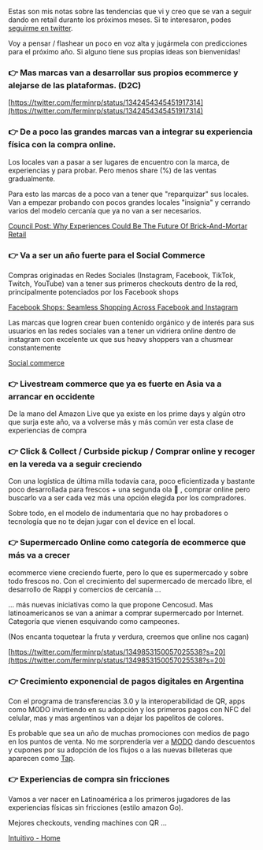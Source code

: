 Estas son mis notas sobre las tendencias que vi y creo que se van a seguir dando en retail durante los próximos meses. Si te interesaron, podes [seguirme en twitter](http://twitter.com/ferminrp).

Voy a pensar / flashear un poco en voz alta y jugármela con predicciones para el próximo año. Si alguno tiene sus propias ideas son bienvenidas!

### 👉 Mas marcas van a desarrollar sus propios ecommerce y alejarse de las plataformas. (D2C)

[](https://twitter.com/ferminrp/status/1342454345451917314)[https://twitter.com/ferminrp/status/1342454345451917314](https://twitter.com/ferminrp/status/1342454345451917314)

### 👉 De a poco las grandes marcas van a integrar su experiencia física con la compra online.

Los locales van a pasar a ser lugares de encuentro con la marca, de experiencias y para probar. Pero menos share (%) de las ventas gradualmente.

Para esto las marcas de a poco van a tener que "reparquizar" sus locales. Van a empezar probando con pocos grandes locales "insignia" y cerrando varios del modelo cercanía que ya no van a ser necesarios.

[Council Post: Why Experiences Could Be The Future Of Brick-And-Mortar Retail](https://www.forbes.com/sites/forbesbusinessdevelopmentcouncil/2020/07/16/why-experiences-could-be-the-future-of-brick-and-mortar-retail/?sh=7de374814bae)

### 👉 Va a ser un año fuerte para el Social Commerce

Compras originadas en Redes Sociales (Instagram, Facebook, TikTok, Twitch, YouTube) van a tener sus primeros checkouts dentro de la red, principalmente potenciados por los Facebook shops

[Facebook Shops: Seamless Shopping Across Facebook and Instagram](https://www.facebook.com/business/shops)

Las marcas que logren crear buen contenido orgánico y de interés para sus usuarios en las redes sociales van a tener un vidriera online dentro de instagram con excelente ux que sus heavy shoppers van a chusmear constantemente

[Social commerce](https://en.wikipedia.org/wiki/Social_commerce)

### 👉 Livestream commerce que ya es fuerte en Asia va a arrancar en occidente

De la mano del Amazon Live que ya existe en los prime days y algún otro que surja este año, va a volverse más y más común ver esta clase de experiencias de compra

[](https://www.bloomberg.com/news/features/2020-09-14/what-is-livestream-shopping-it-s-the-future-of-u-s-e-commerce)

### 👉 Click & Collect / Curbside pickup / Comprar online y recoger en la vereda va a seguir creciendo

Con una logística de última milla todavía cara, poco eficientizada y bastante poco desarrollada para frescos + una segunda ola 🦠 , comprar online pero buscarlo va a ser cada vez más una opción elegida por los compradores.

Sobre todo, en el modelo de indumentaria que no hay probadores o tecnología que no te dejan jugar con el device en el local.

### 👉 Supermercado Online como categoría de ecommerce que más va a crecer

ecommerce viene creciendo fuerte, pero lo que es supermercado y sobre todo frescos no. Con el crecimiento del supermercado de mercado libre, el desarrollo de Rappi y comercios de cercanía ...

... más nuevas iniciativas como la que propone Cencosud. Mas latinoamericanos se van a animar a comprar supermercado por Internet. Categoría que vienen esquivando como campeones.

(Nos encanta toquetear la fruta y verdura, creemos que online nos cagan)

[](https://twitter.com/ferminrp/status/1349853150057025538?s=20)[https://twitter.com/ferminrp/status/1349853150057025538?s=20](https://twitter.com/ferminrp/status/1349853150057025538?s=20)

### 👉 Crecimiento exponencial de pagos digitales en Argentina

Con el programa de transferencias 3.0 y la interoperabilidad de QR, apps como MODO invirtiendo en su adopción y los primeros pagos con NFC del celular, mas y mas argentinos van a dejar los papelitos de colores.

Es probable que sea un año de muchas promociones con medios de pago en los puntos de venta. No me sorprendería ver a [MODO](https://modo.com.ar/) dando descuentos y cupones por su adopción de los flujos o a las nuevas billeteras que aparecen como [Tap](https://auntap.com/).

### 👉 Experiencias de compra sin fricciones

Vamos a ver nacer en Latinoamérica a los primeros jugadores de las experiencias físicas sin fricciones (estilo amazon Go).

Mejores checkouts, vending machines con QR ...

[Intuitivo - Home](https://www.intuitivo.ai/)